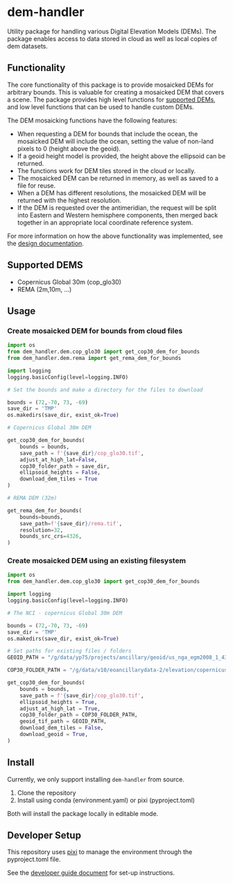 # dem-handler
Utility package for handling various Digital Elevation Models (DEMs). 
The package enables access to data stored in cloud as well as local copies of dem datasets. 

## Functionality

The core functionality of this package is to provide mosaicked DEMs for arbitrary bounds.
This is valuable for creating a mosaicked DEM that covers a scene. 
The package provides high level functions for [supported DEMs](#supported-dems), and 
low level functions that can be used to handle custom DEMs. 

The DEM mosaicking functions have the following features:
* When requesting a DEM for bounds that include the ocean, the mosaicked DEM will 
include the ocean, setting the value of non-land pixels to 0 (height above the geoid).
* If a geoid height model is provided, the height above the ellipsoid can be returned.
* The functions work for DEM tiles stored in the cloud or locally.
* The mosaicked DEM can be returned in memory, as well as saved to a file for reuse. 
* When a DEM has different resolutions, the mosaicked DEM will be returned with the highest resolution.
* If the DEM is requested over the antimeridian, the request will be split into Eastern 
and Western hemisphere components, then merged back together in an appropriate local coordinate reference system.

For more information on how the above functionality was implemented, 
see the [design documentation](docs/design.md).

## Supported DEMS
- Copernicus Global 30m (cop_glo30)
- REMA (2m,10m, ...)

## Usage
### Create mosaicked DEM for bounds from cloud files

```python
import os
from dem_handler.dem.cop_glo30 import get_cop30_dem_for_bounds
from dem_handler.dem.rema import get_rema_dem_for_bounds

import logging
logging.basicConfig(level=logging.INFO)

# Set the bounds and make a directory for the files to download

bounds = (72,-70, 73, -69)
save_dir = 'TMP'
os.makedirs(save_dir, exist_ok=True)

# Copernicus Global 30m DEM 

get_cop30_dem_for_bounds(
    bounds = bounds,
    save_path = f'{save_dir}/cop_glo30.tif',
    adjust_at_high_lat=False,
    cop30_folder_path = save_dir,
    ellipsoid_heights = False,
    download_dem_tiles = True
)

# REMA DEM (32m)

get_rema_dem_for_bounds(
    bounds=bounds,
    save_path=f'{save_dir}/rema.tif',
    resolution=32,
    bounds_src_crs=4326,
)
```

### Create mosaicked DEM using an existing filesystem

```python
import os
from dem_handler.dem.cop_glo30 import get_cop30_dem_for_bounds

import logging
logging.basicConfig(level=logging.INFO)

# The NCI - copernicus Global 30m DEM 

bounds = (72,-70, 73, -69)
save_dir = 'TMP'
os.makedirs(save_dir, exist_ok=True)

# Set paths for existing files / folders
GEOID_PATH = "/g/data/yp75/projects/ancillary/geoid/us_nga_egm2008_1_4326__agisoft.tif"

COP30_FOLDER_PATH = "/g/data/v10/eoancillarydata-2/elevation/copernicus_30m_world/"

get_cop30_dem_for_bounds(
    bounds = bounds,
    save_path = f'{save_dir}/cop_glo30.tif',
    ellipsoid_heights = True,
    adjust_at_high_lat = True,
    cop30_folder_path = COP30_FOLDER_PATH,
    geoid_tif_path = GEOID_PATH,
    download_dem_tiles = False,
    download_geoid = True,
)

```

## Install

Currently, we only support installing `dem-handler` from source.

1. Clone the repository
1. Install using conda (environment.yaml) or pixi (pyproject.toml)

Both will install the package locally in editable mode.

## Developer Setup

This repository uses [pixi](https://pixi.sh/latest/) to manage the environment through the pyproject.toml file.

See the [developer guide document](docs/developer_setup.md) for set-up instructions.
